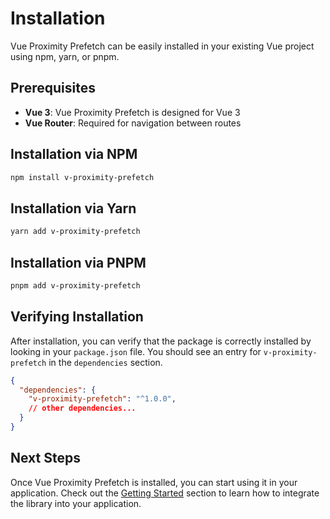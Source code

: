 # Installation

Vue Proximity Prefetch can be easily installed in your existing Vue project using npm, yarn, or pnpm.

## Prerequisites

- **Vue 3**: Vue Proximity Prefetch is designed for Vue 3
- **Vue Router**: Required for navigation between routes

## Installation via NPM

```bash
npm install v-proximity-prefetch
```

## Installation via Yarn

```bash
yarn add v-proximity-prefetch
```

## Installation via PNPM

```bash
pnpm add v-proximity-prefetch
```

## Verifying Installation

After installation, you can verify that the package is correctly installed by looking in your `package.json` file. You should see an entry for `v-proximity-prefetch` in the `dependencies` section.

```json
{
  "dependencies": {
    "v-proximity-prefetch": "^1.0.0",
    // other dependencies...
  }
}
```

## Next Steps

Once Vue Proximity Prefetch is installed, you can start using it in your application. Check out the [Getting Started](/documentation/getting-started) section to learn how to integrate the library into your application.